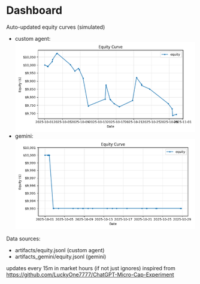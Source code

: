 # Dashboard

Auto-updated equity curves (simulated)

- custom agent: ![Equity Curve](artifacts/equity.png?v=3233e98)
- gemini: ![Equity Curve (Gemini)](artifacts_gemini/equity.png?v=3233e98)

Data sources:
- artifacts/equity.jsonl (custom agent)
- artifacts_gemini/equity.jsonl (gemini)

updates every 15m in market hours (if not just ignores)
inspired from https://github.com/LuckyOne7777/ChatGPT-Micro-Cap-Experiment